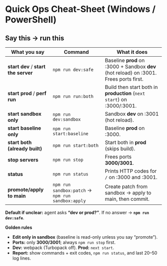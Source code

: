 # Quick Ops Cheat-Sheet (Windows / PowerShell)

## Say this → run this
| What you say | Command | What it does |
|---|---|---|
| **start dev** / **start the server** | `npm run dev:safe` | Baseline **prod** on :3000 + Sandbox **dev** (hot reload) on :3001. Frees ports first. |
| **start prod** / **perf run** | `npm run run:both` | Build then start both in **production** (`next start`) on :3000/:3001. |
| **start sandbox only** | `npm run dev:sandbox` | Sandbox **dev** on :3001 (hot reload). |
| **start baseline only** | `npm run start:baseline` | Baseline **prod** on :3000. |
| **start both (already built)** | `npm run start:both` | Start both in **prod** (skips build). |
| **stop servers** | `npm run stop` | Frees ports **3000/3001**. |
| **status** | `npm run status` | Prints HTTP codes for `/` on :3000 and :3001. |
| **promote/apply to main** | `npm run sandbox:patch` → `npm run sandbox:apply` | Create patch from sandbox → apply to main, then commit. |

**Default if unclear:** agent asks **“dev or prod?”**. If no answer → **`npm run dev:safe`**.

**Golden rules**
- **Edit only in sandbox** (baseline is read-only unless you say “promote”).
- **Ports:** only **3000/3001**; always `npm run stop` first.
- **Dev:** webpack (Turbopack off). **Prod:** `next start`.
- **Report:** show commands + exit codes, `npm run status`, and last 20–50 log lines.

